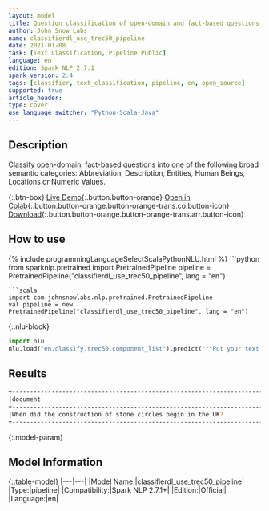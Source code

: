 ```yaml
---
layout: model
title: Question classification of open-domain and fact-based questions Pipeline - TREC50
author: John Snow Labs
name: classifierdl_use_trec50_pipeline
date: 2021-01-08
task: [Text Classification, Pipeline Public]
language: en
edition: Spark NLP 2.7.1
spark_version: 2.4
tags: [classifier, text_classification, pipeline, en, open_source]
supported: true
article_header:
type: cover
use_language_switcher: "Python-Scala-Java"
---
```


## Description

Classify open-domain, fact-based questions into one of the following broad semantic categories: Abbreviation, Description, Entities, Human Beings, Locations or Numeric Values.

{:.btn-box}
[Live Demo](https://demo.johnsnowlabs.com/public/CLASSIFICATION_EN_TREC/){:.button.button-orange}
[Open in Colab](https://colab.research.google.com/github/JohnSnowLabs/spark-nlp-workshop/blob/master/tutorials/streamlit_notebooks/CLASSIFICATION_EN_TREC.ipynb){:.button.button-orange.button-orange-trans.co.button-icon}
[Download](https://s3.amazonaws.com/auxdata.johnsnowlabs.com/public/models/classifierdl_use_trec50_pipeline_en_2.7.1_2.4_1610119592993.zip){:.button.button-orange.button-orange-trans.arr.button-icon}

## How to use



<div class="tabs-box" markdown="1">
{% include programmingLanguageSelectScalaPythonNLU.html %}
```python
from sparknlp.pretrained import PretrainedPipeline 
pipeline = PretrainedPipeline("classifierdl_use_trec50_pipeline", lang = "en") 

```
```scala
import com.johnsnowlabs.nlp.pretrained.PretrainedPipeline
val pipeline = new PretrainedPipeline("classifierdl_use_trec50_pipeline", lang = "en")

```


{:.nlu-block}
```python
import nlu
nlu.load("en.classify.trec50.component_list").predict("""Put your text here.""")
```

</div>

## Results

```bash
+------------------------------------------------------------------------------------------------+------------+
|document                                                                                        |class       |
+------------------------------------------------------------------------------------------------+------------+
|When did the construction of stone circles begin in the UK?                                     | NUM_date   |
+------------------------------------------------------------------------------------------------+------------+
```

{:.model-param}
## Model Information

{:.table-model}
|---|---|
|Model Name:|classifierdl_use_trec50_pipeline|
|Type:|pipeline|
|Compatibility:|Spark NLP 2.7.1+|
|Edition:|Official|
|Language:|en|
